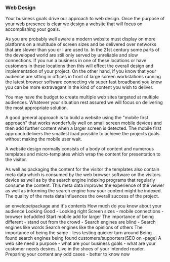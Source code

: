 ### Web Design
Your business goals drive our approach to web design. Once the purpose of your web presence is clear we design a website that will focus on accomplishing your goals.

As you are probably well aware a modern website must display on more platforms on a multitude of screen sizes and be delivered over networks that are slower than you or I are used to. In the 21st century some parts of the developed world are still only served by unreliable and slow connections. If you run a business in one of these locations or have customers in these locations then this will effect the overall design and implementation of your project. On the other hand, if you know that your audience are sitting in offices in front of large screen workstations running the latest browser software connecting via super fast broadband you know you can be more extravagant in the kind of content you wish to deliver. 

You may have the budget to create multiple web sites targeted at multiple audiences. Whatever your situation rest assured we will focus on delivering the most appropriate solution.

A good general approach is to build a website using the "mobile first approach" that works wonderfully well on small screen mobile devices and then add further content when a larger screen is detected. The mobile first approach delivers the smallest load possible to achieve the projects goals without making the mobile user wait.

A website design normally consists of a body of content and numerous templates and micro-templates which wrap the content for presentation to the visitor.

As well as packaging the content for the visitor the templates also contain meta data which is consumed by the web browser software on the visitors device as well as by the search engine indexing programs that regularly consume the content. This meta data improves the experience of the viewer as well as informing the search engine how your content might be indexed. The quality of the meta data influences the overall success of the project.

an envelope/package and it's contents
How much do you know about your audience
Looking Good - Looking right Screen sizes - mobile connections - browser befuddled
Start mobile add for larger
The importance of being different - stand out from the crowd - Search engines are blind - Search engines like words Search engines like the opinions of others
The importance of being the same - less testing quicker turn around
Being found search engines being found customers/supporters(SEO on -page)
A web site need a purpose - what are your business goals - what are your customer needs desires.
Live in the shoes of your intended reader.
Preparing your content
any odd cases - better to know now